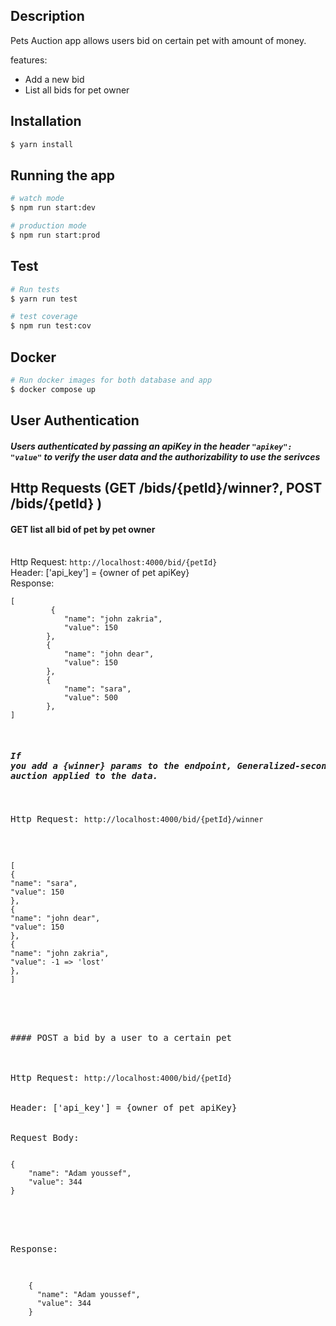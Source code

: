 ## Description

Pets Auction app allows users bid on certain pet with amount of money.

features:

- Add a new bid
- List all bids for pet owner

## Installation

```bash
$ yarn install
```

## Running the app

```bash
# watch mode
$ npm run start:dev

# production mode
$ npm run start:prod
```

## Test

```bash
# Run tests
$ yarn run test

# test coverage
$ npm run test:cov
```

## Docker

```bash
# Run docker images for both database and app
$ docker compose up
```

## User Authentication

##### Users authenticated by passing an apiKey in the header `"apikey": "value"` to verify the user data and the authorizability to use the serivces

## Http Requests (GET /bids/{petId}/winner?, POST /bids/{petId} )

#### GET list all bid of pet by pet owner

<br>
Http Request: <code>http://localhost:4000/bid/{petId}</code>
<br>
Header: ['api_key'] = {owner of pet apiKey}
<br>
Response:
<pre>
<code>[
         {
            "name": "john zakria",
            "value": 150
        },
        {
            "name": "john dear",
            "value": 150
        },
        {
            "name": "sara",
            "value": 500
        },
]</code>
<pre>

##### If you add a {winner} params to the endpoint, Generalized-second-price auction applied to the data.

Http Request: <code>http://localhost:4000/bid/{petId}/winner</code>
<br>

<pre>
<code>[
{
"name": "sara",
"value": 150
},
{
"name": "john dear",
"value": 150
},
{
"name": "john zakria",
"value": -1 => 'lost'
},
]
</code>
<pre>

<br>
#### POST a bid by a user to a certain pet

<br>
Http Request: <code>http://localhost:4000/bid/{petId}</code>
<br>
Header: ['api_key'] = {owner of pet apiKey}
<br>
Request Body:
<pre>
<code>
{
    "name": "Adam youssef",
    "value": 344
}
</code>
<pre>

<br>
Response:

<pre>
<code>
    {
      "name": "Adam youssef",
      "value": 344
    }
</code>
</pre>
